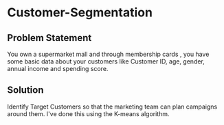 # Customer-Segmentation

## Problem Statement
You own a supermarket mall and through membership cards , you have some basic data about your customers like Customer ID, age, gender, annual income and spending score. 

## Solution
Identify Target Customers so that the marketing team can plan campaigns around them. I've done this using the K-means algorithm.
